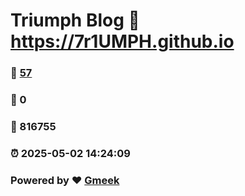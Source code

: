 # Triumph Blog :link: https://7r1UMPH.github.io 
### :page_facing_up: [57](https://7r1UMPH.github.io/tag.html) 
### :speech_balloon: 0 
### :hibiscus: 816755 
### :alarm_clock: 2025-05-02 14:24:09 
### Powered by :heart: [Gmeek](https://github.com/Meekdai/Gmeek)

